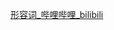 [形容词\_哔哩哔哩\_bilibili](https://www.bilibili.com/video/BV1XY411J7aG?p=17&vd_source=a31fe6f534758f0c32d7f38215afcc7a)